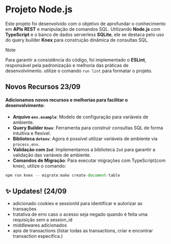 <h1>Projeto Node.js</h1> <p>Este projeto foi desenvolvido com o objetivo de aprofundar o conhecimento em <strong>APIs REST</strong> e manipulação de comandos SQL.
 Utilizando <strong>Node.js</strong> com <strong>TypeScript</strong> e o banco de dados serverless <strong>SQLite</strong>,
 ele se destaca pelo uso do query builder <strong>Knex</strong> para construção dinâmica de consultas SQL.

>[!NOTE]
>Para garantir a consistência do código, foi implementado o **ESLint**, responsável pela padronização e melhoria das práticas de desenvolvimento. utilize o comando `run lint` para formatar o projeto.

<h2>Novos Recursos 23/09</h2>
<h4>Adicionamos novos recursos e melhorias para facilitar o desenvolvimento:</h4>

- **Arquivo `env.example`**: Modelo de configuração para variáveis de ambiente.
- **Query Builder `Knex`**: Ferramenta para construir consultas SQL de forma intuitiva e flexível.
- **Biblioteca `dotenv`**: Agora é possível utilizar variáveis de ambiente via `process.env`.
- **Validação com `Zod`**: Implementamos a biblioteca `Zod` para garantir a validação das variáveis de ambiente.
- **Comandos de Migração**: Para executar migrações com TypeScript(com knex), utilize o comando:
```javascript
npm run knex -- migrate:make create-document-table
```

<h2> ✨ Updates! (24/09 </h2> 

- adicionado cookies e sessionId para identificar e autorizar as transações
- tratativa de erro caso o acesso seja negado quando é feita uma requisição sem a session_id
- middlewares adicionados
- apis de transactions (listar todas as transactions, criar e encontrar transaction específica.)
  
